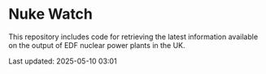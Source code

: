 # Nuke Watch

This repository includes code for retrieving the latest information available on the output of EDF nuclear power plants in the UK.

Last updated: 2025-05-10 03:01